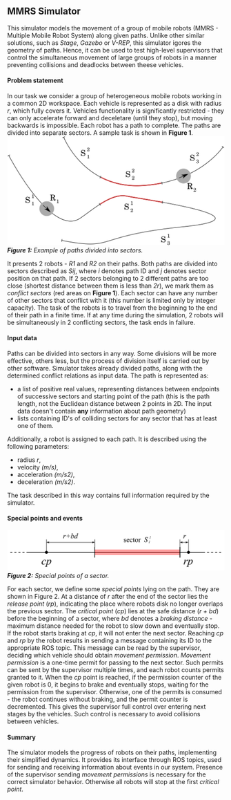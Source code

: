 ## MMRS Simulator

This simulator models the movement of a group of mobile robots (MMRS - Multiple Mobile Robot System) along given paths. Unlike other similar solutions, such as *Stage*, *Gazebo* or *V-REP*, this simulator igores the geometry of paths. Hence, it can be used to test high-level supervisors that control the simultaneous movement of large groups of robots in a manner preventing collisions and deadlocks between theese vehicles. 

#### Problem statement

In our task we consider a group of heterogeneous mobile robots working in a common 2D workspace. Each vehicle is represented as a disk with radius *r*, which fully covers it. Vehicles functionality is significantly restricted - they can only accelerate forward and deceletare (until they stop), but moving backwards is impossible. Each robot has a path to complete. The paths are divided into separate sectors. A sample task is shown in **Figure 1**.
![](pics/paths.png)
*__Figure 1:__ Example of paths divided into sectors.*

It presents 2 robots - *R1* and *R2* on their paths. Both paths are divided into sectors described as *Sij*, where *i* denotes path ID and *j* denotes sector position on that path. If 2 sectors belonging to 2 different paths are too close (shortest distance between them is less than *2r*), we mark them as *conflict sectors* (red areas on **Figure 1**). Each sector can have any number of other sectors that conflict with it (this number is limited only by integer capacity). The task of the robots is to travel from the beginning to the end of their path in a finite time. If at any time during the simulation, 2 robots will be simultaneously in 2 conflicting sectors, the task ends in failure.

#### Input data

Paths can be divided into sectors in any way. Some divisions will be more effective, others less, but the process of division itself is carried out by other software. Simulator takes already divided paths, along with the determined conflict relations as input data. The path is represented as:
- a list of positive real values, representing distances between endpoints of successive sectors and starting point of the path (this is the path length, not the Euclidean distance between 2 points in 2D. The input data doesn't contain **any** information about path geometry)
- lists containing ID's of colliding sectors for any sector that has at least one of them. 

Additionally, a robot is assigned to each path. It is described using the following parameters:
- radius *r*,
- velocity *(m/s)*,
- acceleration *(m/s2)*,
- deceleration *(m/s2)*.

The task described in this way contains full information required by the simulator. 

#### Special points and events 


![](pics/special_points.png)
*__Figure 2:__ Special points of a sector.*

For each sector, we define some *special points* lying on the path. They are shown in Figure 2.  At a distance of *r* after the end of the sector lies the *release point* (*rp*), indicating the place where robots disk no longer overlaps the previous sector. The *critical point* (*cp*) lies at the safe distance (*r + bd*) before the beginning of a sector, where *bd* denotes a *braking distance* - maximum distance needed for the robot to slow down and eventually stop. If the robot starts braking at *cp*, it will not enter the next sector. Reaching *cp* and *rp* by the robot results in sending a message containing its ID to the appropriate ROS topic. This message can be read by the supervisor, deciding which vehicle should obtain *movement permission*. *Movement permission* is a one-time permit for passing to the next sector. Such permits can be sent by the supervisor multiple times, and each robot counts permits granted to it. When the *cp* point is reached, if the permission counter of the given robot is 0, it begins to brake and eventually stops, waiting for the permission from the supervisor. Otherwise, one of the permits is consumed - the robot continues without braking, and the permit counter is decremented. This gives the supervisor full control over entering next stages by the vehicles. Such control is necessary to avoid collisions between vehicles.

#### Summary

The simulator models the progress of robots on their paths, implementing their simplified dynamics. It provides its interface through ROS topics, used for sending and receiving information about events in our system. Presence of the supervisor sending *movement permissions* is necessary for the correct simulator behavior. Otherwise all robots will stop at the first *critical point*.



